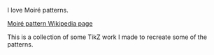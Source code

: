 I love Moiré patterns.

[Moiré pattern Wikipedia page](https://en.wikipedia.org/wiki/Moir%C3%A9_pattern)

This is a collection of some TikZ work I made to recreate some of the patterns.
